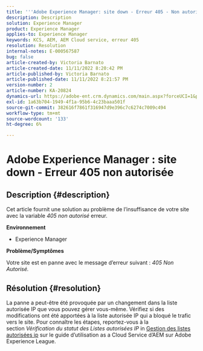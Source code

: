 ```yaml
---
title: '''Adobe Experience Manager: site down - Erreur 405 - Non autorisé"'
description: Description
solution: Experience Manager
product: Experience Manager
applies-to: Experience Manager
keywords: KCS, AEM, AEM Cloud service, erreur 405
resolution: Resolution
internal-notes: E-000567587
bug: false
article-created-by: Victoria Barnato
article-created-date: 11/11/2022 8:20:42 PM
article-published-by: Victoria Barnato
article-published-date: 11/11/2022 8:21:57 PM
version-number: 2
article-number: KA-20824
dynamics-url: https://adobe-ent.crm.dynamics.com/main.aspx?forceUCI=1&pagetype=entityrecord&etn=knowledgearticle&id=fecb6b4a-fe61-ed11-9561-6045bd006793
exl-id: 1a63b704-1949-4f1a-95b6-4c23baaa501f
source-git-commit: 382616f7861f316947d9e396c7c6274c7009c494
workflow-type: tm+mt
source-wordcount: '133'
ht-degree: 6%

---
```


# Adobe Experience Manager : site down - Erreur 405 non autorisée

## Description {#description}


Cet article fournit une solution au problème de l’insuffisance de votre site avec la variable *405 non autorisé* erreur.

<b>Environnement</b>

- Experience Manager


<b>Problème/Symptômes</b>

Votre site est en panne avec le message d’erreur suivant : *405 Non Autorisé.*


## Résolution {#resolution}


La panne a peut-être été provoquée par un changement dans la liste autorisée IP que vous pouvez gérer vous-même. Vérifiez si des modifications ont été apportées à la liste autorisée IP qui a bloqué le trafic vers le site. Pour connaître les étapes, reportez-vous à la section *Vérification du statut des Listes autorisées IP* in [Gestion des listes autorisées ip](https://experienceleague.adobe.com/docs/experience-manager-cloud-service/content/implementing/using-cloud-manager/ip-allow-lists/managing-ip-allow-lists.html?lang=en) sur le guide d’utilisation as a Cloud Service d’AEM sur Adobe Experience League.
